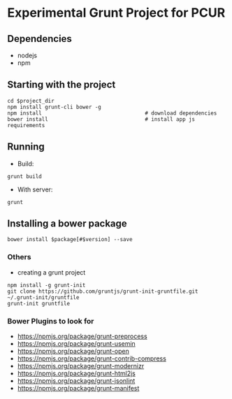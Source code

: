# Experimental Grunt Project for PCUR

## Dependencies

* nodejs
* npm



## Starting with the project

```
cd $project_dir
npm install grunt-cli bower -g
npm install                                 # download dependencies
bower install                               # install app js requirements
```

## Running

* Build:

```
grunt build
```


* With server:

```
grunt
```

## Installing a bower package

```
bower install $package[#$version] --save
```


### Others

* creating a grunt project

```
npm install -g grunt-init
git clone https://github.com/gruntjs/grunt-init-gruntfile.git ~/.grunt-init/gruntfile
grunt-init gruntfile
```

### Bower Plugins to look for

* https://npmjs.org/package/grunt-preprocess
* https://npmjs.org/package/grunt-usemin
* https://npmjs.org/package/grunt-open
* https://npmjs.org/package/grunt-contrib-compress
* https://npmjs.org/package/grunt-modernizr
* https://npmjs.org/package/grunt-html2js
* https://npmjs.org/package/grunt-jsonlint
* https://npmjs.org/package/grunt-manifest